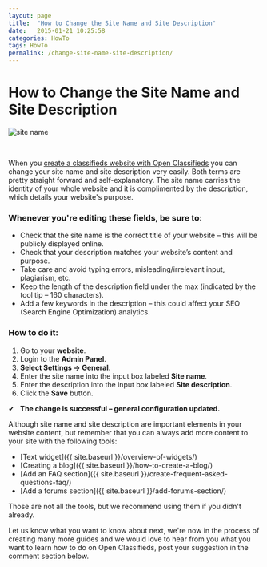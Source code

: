 ```yaml
---
layout: page
title:  "How to Change the Site Name and Site Description"
date:   2015-01-21 10:25:58
categories: HowTo
tags: HowTo
permalink: /change-site-name-site-description/
---
```

# How to Change the Site Name and Site Description

![site name](http://open-classifieds.com/wp-content/uploads/2015/01/892x476xsite-name-and-description.jpg.pagespeed.ic.mCQ7pxgojk.jpg) 

<br>

When you [create a classifieds website with Open Classifieds](http://open-classifieds.com) you can change your site name and site description very easily. Both terms are pretty straight forward and self-explanatory. The site name carries the identity of your whole website and it is complimented by the description, which details your website's purpose.


### Whenever you're editing these fields, be sure to:

* Check that the site name is the correct title of your website – this will be publicly displayed online.
* Check that your description matches your website’s content and purpose.
* Take care and avoid typing errors, misleading/irrelevant input, plagiarism, etc.
* Keep the length of the description field under the max (indicated by the tool tip – 160 characters).
* Add a few keywords in the description – this could affect your SEO (Search Engine Optimization) analytics.

### How to do it:

1. Go to your **website**. 
2. Login to the **Admin Panel**.
3. **Select Settings -> General**.
4. Enter the site name into the input box labeled **Site name**.
5. Enter the description into the input box labeled **Site description**.
6. Click the **Save** button.

✔   **The change is successful – general configuration updated.** 

Although site name and site description are important elements in your website content, but remember that you can always add more content to your site with the following tools: 

* [Text widget]({{ site.baseurl }}/overview-of-widgets/)
* [Creating a blog]({{ site.baseurl }}/how-to-create-a-blog/)
* [Add an FAQ section]({{ site.baseurl }}/create-frequent-asked-questions-faq/)
* [Add a forums section]({{ site.baseurl }}/add-forums-section/)

Those are not all the tools, but we recommend using them if you didn't already. 

Let us know what you want to know about next, we're now in the process of creating many more guides and we would love to hear from you what you want to learn how to do on Open Classifieds, post your suggestion in the comment section below.


<!--title: How to Change the Site Name and Site Description
link: http://open-classifieds.com/2015/01/21/change-site-name-site-description/
author: Tana
description: 
post_id: 22907
created: 2015/01/21 11:25:58
created_gmt: 2015/01/21 10:25:58
comment_status: open
post_name: change-site-name-site-description
status: publish
post_type: post-->
